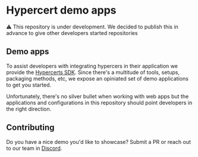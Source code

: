 # Hypercert demo apps

⚠️ This repository is under development. We decided to publish this in advance to give other developers started repositories

## Demo apps

To assist developers with integrating hypercers in their application we provide the [Hypercerts SDK](https://www.npmjs.com/package/@hypercerts-org/hypercerts-sdk). Since there's a multitude of tools, setups, packaging methods, etc, we expose an opiniated set of demo applications to get you started. 

Unfortunately, there's no silver bullet when working with web apps but the applications and configurations in this repository should point developers in the right direction.

## Contributing

Do you have a nice demo you'd like to showcase? Submit a PR or reach out to our team in [Discord](https://discord.gg/UZt8cBnP4w).

